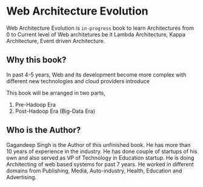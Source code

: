 # Web Architecture Evolution
Web Architecture Evolution is `in-progress` book to learn Architectures from 0 to Current level of Web architetures be it Lambda Architecture, Kappa Architecture, Event driven Architecture.
## Why this book?
In past 4-5 years, Web and its development become more complex with different new technologies and cloud providers introduce

This book will be arranged in two parts,
1. Pre-Hadoop Era
2. Post-Hadoop Era (Big-Data Era)

## Who is the Author?
Gagandeep Singh is the Author of this unfinished book. He has more than 10 years of experience in the industry. He has done couple of startups of his own and also served as VP of Technology in Education startup. He is doing Architecting of web based systems for past 7 years. He worked in different domains from Publishing, Media, Auto-industry, Health, Education and Advertising.
<!--stackedit_data:
eyJoaXN0b3J5IjpbLTMxODA3MDQwMSwtMTQzOTU2MDQ0XX0=
-->
